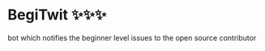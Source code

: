 # BegiTwit :sparkles::sparkles::sparkles:
bot which notifies the beginner level issues to the open source contributor  
